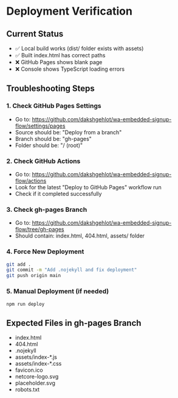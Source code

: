 # Deployment Verification

## Current Status
- ✅ Local build works (dist/ folder exists with assets)
- ✅ Built index.html has correct paths
- ❌ GitHub Pages shows blank page
- ❌ Console shows TypeScript loading errors

## Troubleshooting Steps

### 1. Check GitHub Pages Settings
- Go to: https://github.com/dakshgehlot/wa-embedded-signup-flow/settings/pages
- Source should be: "Deploy from a branch"
- Branch should be: "gh-pages"
- Folder should be: "/ (root)"

### 2. Check GitHub Actions
- Go to: https://github.com/dakshgehlot/wa-embedded-signup-flow/actions
- Look for the latest "Deploy to GitHub Pages" workflow run
- Check if it completed successfully

### 3. Check gh-pages Branch
- Go to: https://github.com/dakshgehlot/wa-embedded-signup-flow/tree/gh-pages
- Should contain: index.html, 404.html, assets/ folder

### 4. Force New Deployment
```bash
git add .
git commit -m "Add .nojekyll and fix deployment"
git push origin main
```

### 5. Manual Deployment (if needed)
```bash
npm run deploy
```

## Expected Files in gh-pages Branch
- index.html
- 404.html
- .nojekyll
- assets/index-*.js
- assets/index-*.css
- favicon.ico
- netcore-logo.svg
- placeholder.svg
- robots.txt 